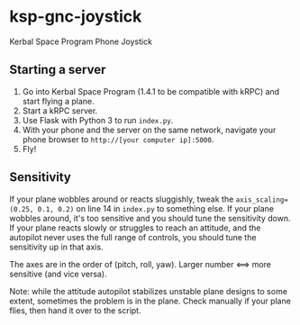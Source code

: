 # ksp-gnc-joystick
Kerbal Space Program Phone Joystick

## Starting a server
1. Go into Kerbal Space Program (1.4.1 to be compatible with kRPC) and start flying a plane.
2. Start a kRPC server.
3. Use Flask with Python 3 to run `index.py`.
4. With your phone and the server on the same network, navigate your phone browser to `http://[your computer ip]:5000`.
5. Fly!

## Sensitivity
If your plane wobbles around or reacts sluggishly, tweak the `axis_scaling=(0.25, 0.1, 0.2)` on line 14 in `index.py` to something else. If your plane wobbles around, it's too sensitive and you should tune the sensitivity down. If your plane reacts slowly or struggles to reach an attitude, and the autopilot never uses the full range of controls, you should tune the sensitivity up in that axis.

The axes are in the order of (pitch, roll, yaw). Larger number <==> more sensitive (and vice versa).

Note: while the attitude autopilot stabilizes unstable plane designs to some extent, sometimes the problem is in the plane. Check manually if your plane flies, then hand it over to the script.
